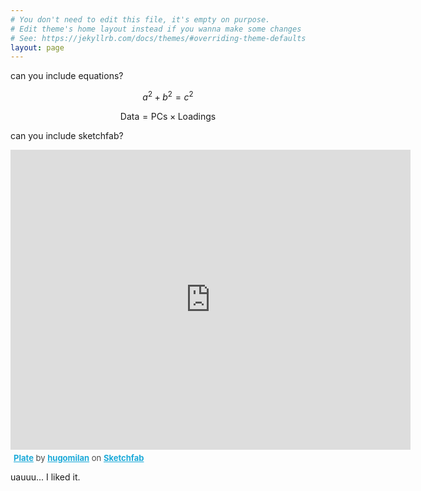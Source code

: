 ```yaml
---
# You don't need to edit this file, it's empty on purpose.
# Edit theme's home layout instead if you wanna make some changes
# See: https://jekyllrb.com/docs/themes/#overriding-theme-defaults
layout: page
---
```


<head>
    <script type="text/javascript"
            src="http://cdn.mathjax.org/mathjax/latest/MathJax.js?config=TeX-AMS-MML_HTMLorMML">
    </script>
</head>

can you include equations?

$$a^2 + b^2 = c^2$$

$$ \mathsf{Data = PCs} \times \mathsf{Loadings} $$

can you include sketchfab?

<div class="sketchfab-embed-wrapper"><iframe width="640" height="480" src="https://sketchfab.com/models/da99d159deb741ee8a4bf17298a9c02b/embed" frameborder="0" allowvr allowfullscreen mozallowfullscreen="true" webkitallowfullscreen="true" onmousewheel=""></iframe>

<p style="font-size: 13px; font-weight: normal; margin: 5px; color: #4A4A4A;">
    <a href="https://sketchfab.com/models/da99d159deb741ee8a4bf17298a9c02b?utm_medium=embed&utm_source=website&utm_campain=share-popup" target="_blank" style="font-weight: bold; color: #1CAAD9;">Plate</a>
    by <a href="https://sketchfab.com/hugomilan?utm_medium=embed&utm_source=website&utm_campain=share-popup" target="_blank" style="font-weight: bold; color: #1CAAD9;">hugomilan</a>
    on <a href="https://sketchfab.com?utm_medium=embed&utm_source=website&utm_campain=share-popup" target="_blank" style="font-weight: bold; color: #1CAAD9;">Sketchfab</a>
</p>
</div>

uauuu... I liked it.


